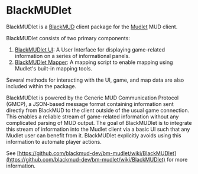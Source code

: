
# BlackMUDlet

BlackMUDlet is a [BlackMUD](www.blackmud.com) client package for the [Mudlet](https://www.mudlet.org/) MUD client.

BlackMUDlet consists of two primary components:

1. [BlackMUDlet UI](https://github.com/blackmud-dev/bm-mudlet/wiki/Home/_edit#blackmudlet-ui): A User Interface for displaying game-related information on a series of informational panels.
1. [BlackMUDlet Mapper](https://github.com/blackmud-dev/bm-mudlet/wiki/Home/_edit#blackmudlet-mapper): A mapping script to enable mapping using Mudlet's built-in mapping tools.

Several methods for interacting with the UI, game, and map data are also included within the package.

BlackMUDlet is powered by the Generic MUD Communication Protocol (GMCP), a JSON-based message format containing information sent directly from BlackMUD to the client outside of the usual game connection. This enables a reliable stream of game-related information without any complicated parsing of MUD output. The goal of BlackMUDlet is to integrate this stream of information into the Mudlet client via a basic UI such that any Mudlet user can benefit from it. BlackMUDlet explicitly avoids using this information to automate player actions.

See [https://github.com/blackmud-dev/bm-mudlet/wiki/BlackMUDlet](https://github.com/blackmud-dev/bm-mudlet/wiki/BlackMUDlet) for more information.
